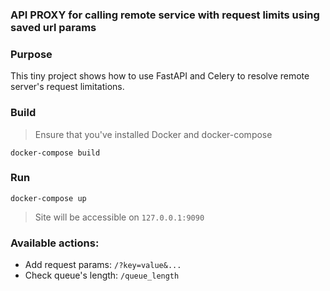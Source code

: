 ### API PROXY for calling remote service with request limits using saved url params

### Purpose
This tiny project shows how to use FastAPI and Celery to resolve remote server's request limitations.

### Build
> Ensure that you've installed Docker and docker-compose

```docker-compose build```

### Run
 ```docker-compose up```
> Site will be accessible on ```127.0.0.1:9090```

### Available actions:
* Add request params: ```/?key=value&...```
* Check queue's length: ```/queue_length```
